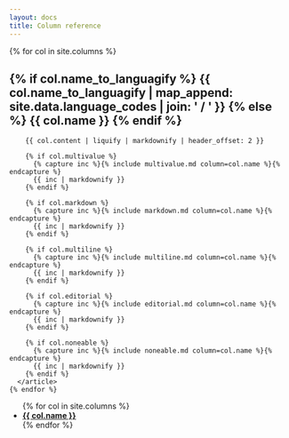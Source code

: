 ```yaml
---
layout: docs
title: Column reference
---
```

<div class="row">
  <div class="col-9 references-columns">
    {% for col in site.columns %}
      <article id="{{ col.name | slugify }}">
        <h2 class="column-name">
          {% if col.name_to_languagify %}
            {{ col.name_to_languagify | map_append: site.data.language_codes | join: ' / ' }}
          {% else %}
            {{ col.name }}
          {% endif %}
        </h2>
        
        {{ col.content | liquify | markdownify | header_offset: 2 }}
        
        {% if col.multivalue %}
          {% capture inc %}{% include multivalue.md column=col.name %}{% endcapture %}
          {{ inc | markdownify }}
        {% endif %}
        
        {% if col.markdown %}
          {% capture inc %}{% include markdown.md column=col.name %}{% endcapture %}
          {{ inc | markdownify }}
        {% endif %}
        
        {% if col.multiline %}
          {% capture inc %}{% include multiline.md column=col.name %}{% endcapture %}
          {{ inc | markdownify }}
        {% endif %}
        
        {% if col.editorial %}
          {% capture inc %}{% include editorial.md column=col.name %}{% endcapture %}
          {{ inc | markdownify }}
        {% endif %}
        
        {% if col.noneable %}
          {% capture inc %}{% include noneable.md column=col.name %}{% endcapture %}
          {{ inc | markdownify }}
        {% endif %}
      </article>
    {% endfor %}
  </div>

  <div class="col-3">
    <ul class="list list-unstyled sticky-top scroll-y">
      {% for col in site.columns %}
        <li><a href="#{{ col.name | slugify }}"><strong>{{ col.name }}</strong></a></li>
      {% endfor %}
    </ul>
  </div>
</div>

